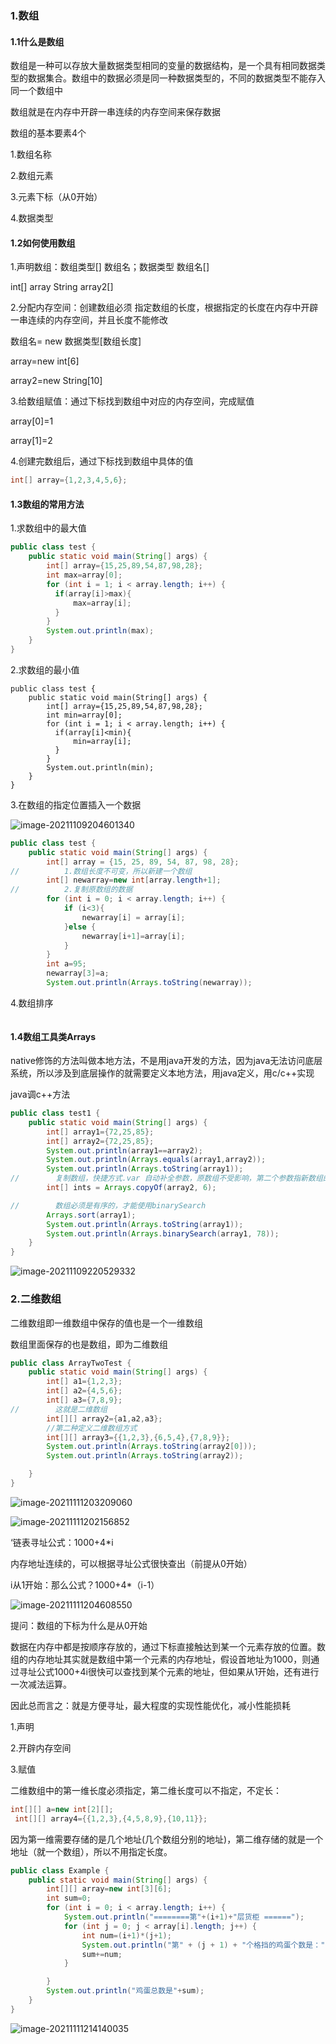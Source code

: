 ### 1.数组

#### 1.1什么是数组

数组是一种可以存放大量数据类型相同的变量的数据结构，是一个具有相同数据类型的数据集合。数组中的数据必须是同一种数据类型的，不同的数据类型不能存入同一个数组中

数组就是在内存中开辟一串连续的内存空间来保存数据

数组的基本要素4个

1.数组名称

2.数组元素

3.元素下标（从0开始）

4.数据类型

#### 1.2如何使用数组

1.声明数组：数组类型[] 数组名；数据类型 数组名[]

int[] array     String array2[]

2.分配内存空间：创建数组必须 指定数组的长度，根据指定的长度在内存中开辟一串连续的内存空间，并且长度不能修改

数组名= new 数据类型[数组长度]

array=new int[6]

array2=new String[10]

3.给数组赋值：通过下标找到数组中对应的内存空间，完成赋值

array[0]=1

array[1]=2

4.创建完数组后，通过下标找到数组中具体的值

```java
int[] array={1,2,3,4,5,6};
```



#### 1.3数组的常用方法

1.求数组中的最大值

```java
public class test {
    public static void main(String[] args) {
        int[] array={15,25,89,54,87,98,28};
        int max=array[0];
        for (int i = 1; i < array.length; i++) {
          if(array[i]>max){
              max=array[i];
          }
        }
        System.out.println(max);
    }
}
```

2.求数组的最小值

```
public class test {
    public static void main(String[] args) {
        int[] array={15,25,89,54,87,98,28};
        int min=array[0];
        for (int i = 1; i < array.length; i++) {
          if(array[i]<min){
              min=array[i];
          }
        }
        System.out.println(min);
    }
}
```

3.在数组的指定位置插入一个数据

![image-20211109204601340](C:\Users\DELL\AppData\Roaming\Typora\typora-user-images\image-20211109204601340.png)

```java
public class test {
    public static void main(String[] args) {
        int[] array = {15, 25, 89, 54, 87, 98, 28};
//          1.数组长度不可变，所以新建一个数组
        int[] newarray=new int[array.length+1];
//          2.复制原数组的数据
        for (int i = 0; i < array.length; i++) {
            if (i<3){
                newarray[i] = array[i];
            }else {
                newarray[i+1]=array[i];
            }
        }
        int a=95;
        newarray[3]=a;
        System.out.println(Arrays.toString(newarray));
```

4.数组排序



```java

```

#### 1.4数组工具类Arrays



native修饰的方法叫做本地方法，不是用java开发的方法，因为java无法访问底层系统，所以涉及到底层操作的就需要定义本地方法，用java定义，用c/c++实现

java调c++方法

```java
public class test1 {
    public static void main(String[] args) {
        int[] array1={72,25,85};
        int[] array2={72,25,85};
        System.out.println(array1==array2);
        System.out.println(Arrays.equals(array1,array2));
        System.out.println(Arrays.toString(array1));
//        复制数组，快捷方式.var 自动补全参数，原数组不受影响，第二个参数指新数组的长度
        int[] ints = Arrays.copyOf(array2, 6);

//        数组必须是有序的，才能使用binarySearch
        Arrays.sort(array1);
        System.out.println(Arrays.toString(array1));
        System.out.println(Arrays.binarySearch(array1, 78));
    }
}
```

![image-20211109220529332](C:\Users\DELL\AppData\Roaming\Typora\typora-user-images\image-20211109220529332.png)

### 2.二维数组

二维数组即一维数组中保存的值也是一个一维数组

数组里面保存的也是数组，即为二维数组

```java
public class ArrayTwoTest {
    public static void main(String[] args) {
        int[] a1={1,2,3};
        int[] a2={4,5,6};
        int[] a3={7,8,9};
//        这就是二维数组
        int[][] array2={a1,a2,a3};
        //第二种定义二维数组方式
        int[][] array3={{1,2,3},{6,5,4},{7,8,9}};
        System.out.println(Arrays.toString(array2[0]));
        System.out.println(Arrays.toString(array2));

    }
}
```

![image-20211111203209060](C:\Users\DELL\AppData\Roaming\Typora\typora-user-images\image-20211111203209060.png)



![image-20211111202156852](C:\Users\DELL\AppData\Roaming\Typora\typora-user-images\image-20211111202156852.png)

‘链表寻址公式：1000+4*i

内存地址连续的，可以根据寻址公式很快查出（前提从0开始）

i从1开始：那么公式？1000+4*（i-1）

![image-20211111204608550](C:\Users\DELL\AppData\Roaming\Typora\typora-user-images\image-20211111204608550.png)



提问：数组的下标为什么是从0开始

数据在内存中都是按顺序存放的，通过下标直接触达到某一个元素存放的位置。数组的内存地址其实就是数组中第一个元素的内存地址，假设首地址为1000，则通过寻址公式1000+4i很快可以查找到某个元素的地址，但如果从1开始，还有进行一次减法运算。

因此总而言之：就是方便寻址，最大程度的实现性能优化，减小性能损耗



1.声明

2.开辟内存空间

3.赋值

二维数组中的第一维长度必须指定，第二维长度可以不指定，不定长：

```JAVA
int[][] a=new int[2][];
 int[][] array4={{1,2,3},{4,5,8,9},{10,11}};
```

因为第一维需要存储的是几个地址(几个数组分别的地址)，第二维存储的就是一个地址（就一个数组），所以不用指定长度。



```java
public class Example {
    public static void main(String[] args) {
        int[][] array=new int[3][6];
        int sum=0;
        for (int i = 0; i < array.length; i++) {
            System.out.println("========第"+(i+1)+"层货柜 ======");
            for (int j = 0; j < array[i].length; j++) {
                int num=(i+1)*(j+1);
                System.out.println("第" + (j + 1) + "个格挡的鸡蛋个数是：" + num);
                sum+=num;
            }

        }
        System.out.println("鸡蛋总数是"+sum);
    }
}
```

![image-20211111214140035](C:\Users\DELL\AppData\Roaming\Typora\typora-user-images\image-20211111214140035.png)

